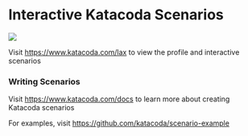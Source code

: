 # Interactive Katacoda Scenarios

[![](http://shields.katacoda.com/katacoda/lax/count.svg)](https://www.katacoda.com/lax "Get your profile on Katacoda.com")

Visit https://www.katacoda.com/lax to view the profile and interactive scenarios

### Writing Scenarios
Visit https://www.katacoda.com/docs to learn more about creating Katacoda scenarios

For examples, visit https://github.com/katacoda/scenario-example
